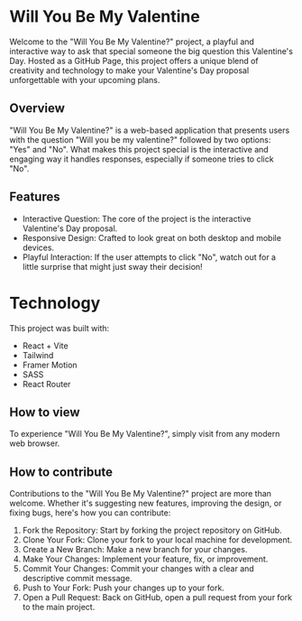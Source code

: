 # Will You Be My Valentine

Welcome to the "Will You Be My Valentine?" project, a playful and interactive way to ask that special someone the big question this Valentine's Day. Hosted as a GitHub Page, this project offers a unique blend of creativity and technology to make your Valentine's Day proposal unforgettable with your upcoming plans.

## Overview

"Will You Be My Valentine?" is a web-based application that presents users with the question "Will you be my valentine?" followed by two options: "Yes" and "No". What makes this project special is the interactive and engaging way it handles responses, especially if someone tries to click "No".

## Features

- Interactive Question: The core of the project is the interactive Valentine's Day proposal.
- Responsive Design: Crafted to look great on both desktop and mobile devices.
- Playful Interaction: If the user attempts to click "No", watch out for a little surprise that might just sway their decision!

# Technology

This project was built with:

- React + Vite
- Tailwind
- Framer Motion
- SASS
- React Router

## How to view

To experience "Will You Be My Valentine?", simply visit from any modern web browser.

## How to contribute

Contributions to the "Will You Be My Valentine?" project are more than welcome. Whether it's suggesting new features, improving the design, or fixing bugs, here's how you can contribute:

1. Fork the Repository: Start by forking the project repository on GitHub.
2. Clone Your Fork: Clone your fork to your local machine for development.
3. Create a New Branch: Make a new branch for your changes.
4. Make Your Changes: Implement your feature, fix, or improvement.
5. Commit Your Changes: Commit your changes with a clear and descriptive commit message.
6. Push to Your Fork: Push your changes up to your fork.
7. Open a Pull Request: Back on GitHub, open a pull request from your fork to the main project.

